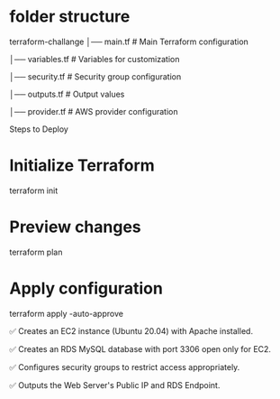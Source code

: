 # folder structure

terraform-challange
   │── main.tf           # Main Terraform configuration
   
   │── variables.tf      # Variables for customization
   
   │── security.tf       # Security group configuration
   
   │── outputs.tf        # Output values
   
   │── provider.tf       # AWS provider configuration


 Steps to Deploy

# Initialize Terraform
terraform init

# Preview changes
terraform plan

# Apply configuration
terraform apply -auto-approve


✅ Creates an EC2 instance (Ubuntu 20.04) with Apache installed.

✅ Creates an RDS MySQL database with port 3306 open only for EC2.

✅ Configures security groups to restrict access appropriately.

✅ Outputs the Web Server's Public IP and RDS Endpoint.
